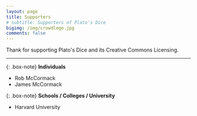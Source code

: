 ```yaml
---
layout: page
title: Supporters
# subtitle: Supporters of Plato's Dice
bigimg: /img/crowdlego.jpg
comments: false
---
```


Thank for supporting Plato's Dice and its Creative Commons Licensing.

---


{: .box-note}
**Individuals**

- Rob McCormack
- James McCormack

{: .box-note}
**Schools / Colleges / University**

- Harvard University

